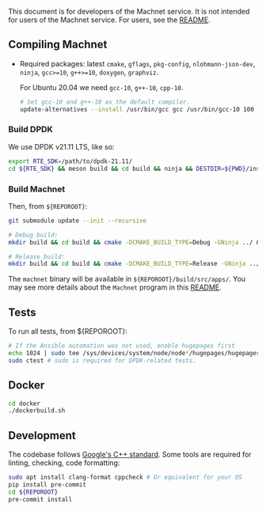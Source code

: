 This document is for developers of the Machnet service. It is not intended for
users of the Machnet service. For users, see the [README](README.md).

## Compiling Machnet

- Required packages: latest `cmake`, `gflags`, `pkg-config`, `nlohmann-json-dev`, `ninja`, `gcc>=10`, `g++>=10`, `doxygen`, `graphviz`.

  For Ubuntu 20.04 we need `gcc-10`, `g++-10`, `cpp-10`.
  ```bash
  # Set gcc-10 and g++-10 as the default compiler.
  update-alternatives --install /usr/bin/gcc gcc /usr/bin/gcc-10 100 --slave /usr/bin/g++ g++ /usr/bin/g++-10 --slave /usr/bin/gcov gcov /usr/bin/gcov-10
  ```

### Build DPDK

We use DPDK v21.11 LTS, like so:

```bash
export RTE_SDK=/path/to/dpdk-21.11/
cd ${RTE_SDK} && meson build && cd build && ninja && DESTDIR=${PWD}/install ninja install
```

### Build Machnet

Then, from `${REPOROOT}`:
```bash
git submodule update --init --recursive

# Debug build:
mkdir build && cd build && cmake -DCMAKE_BUILD_TYPE=Debug -GNinja ../ && ninja

# Release build:
mkdir build && cd build && cmake -DCMAKE_BUILD_TYPE=Release -GNinja ../ && ninja
```

The `machnet` binary will be available in `${REPOROOT}/build/src/apps/`.  You may
see more details about the `Machnet` program in this
[README](src/apps/machnet/README.md).

## Tests

To run all tests, from ${REPOROOT}:
```bash
# If the Ansible automation was not used, enable hugepages first
echo 1024 | sudo tee /sys/devices/system/node/node*/hugepages/hugepages-2048kB/nr_hugepages
sudo ctest # sudo is required for DPDK-related tests.
```

## Docker
```bash
cd docker
./dockerbuild.sh
```


## Development

The codebase follows [Google's C++
standard](https://google.github.io/styleguide/cppguide.html). Some tools are
required for linting, checking, code formatting:

```bash
sudo apt install clang-format cppcheck # Or equivalent for your OS
pip install pre-commit
cd ${REPOROOT}
pre-commit install
```
